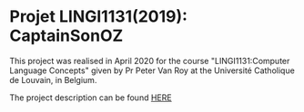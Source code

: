 # Projet LINGI1131(2019): CaptainSonOZ

This project was realised in April 2020 for the course "LINGI1131:Computer Language Concepts" given by Pr Peter Van Roy at the Université Catholique de Louvain, in Belgium.

The project description can be found [HERE](https://github.com/jdesalle/LINGI1131-Captain-SonOZ/blob/master/ProjectDescription.pdf)
